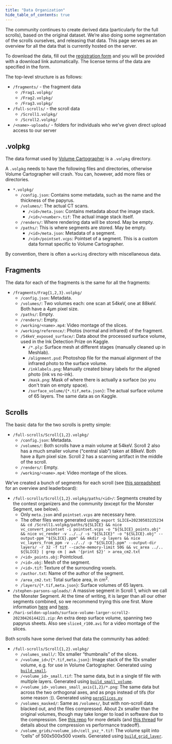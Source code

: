 ```yaml
---
title: "Data Organization"
hide_table_of_contents: true
---
```


<head>
  <html data-theme="dark" />

  <meta
    name="description"
    content="A $1,000,000+ machine learning and computer vision competition"
  />

  <meta property="og:type" content="website" />
  <meta property="og:url" content="https://scrollprize.org" />
  <meta property="og:title" content="Vesuvius Challenge" />
  <meta
    property="og:description"
    content="A $1,000,000+ machine learning and computer vision competition"
  />
  <meta
    property="og:image"
    content="https://scrollprize.org/img/social/opengraph.jpg"
  />

  <meta property="twitter:card" content="summary_large_image" />
  <meta property="twitter:url" content="https://scrollprize.org" />
  <meta property="twitter:title" content="Vesuvius Challenge" />
  <meta
    property="twitter:description"
    content="A $1,000,000+ machine learning and computer vision competition"
  />
  <meta
    property="twitter:image"
    content="https://scrollprize.org/img/social/opengraph.jpg"
  />
</head>

The community continues to create derived data (particularly for the full scrolls), based on the original dataset. We’re also doing some segmentation of the scrolls ourselves, and releasing that data. This page serves as an overview for all the data that is currently hosted on the server.

To download the data, fill out the [registration form](https://forms.gle/HV1J6dJbmCB2z5QL8) and you will be provided with a download link automatically. The license terms of the data are specified in the form.

The top-level structure is as follows:
* `/fragments/` - the fragment data
  * `/Frag1.volpkg/`
  * `/Frag2.volpkg/`
  * `/Frag3.volpkg/`
* `/full-scrolls/` - the scroll data
  * `/Scroll1.volpkg/`
  * `/Scroll2.volpkg/`
* `/<name>-uploads/` - folders for individuals who we’ve given direct upload access to our server

## .volpkg

The data format used by [Volume Cartographer](tutorial3) is a `.volpkg` directory.

A `.volpkg` needs to have the following files and directories, otherwise Volume Cartographer will crash. You can, however, add more files or directories.

* `*.volpkg/`
    * `/config.json`: Contains some metadata, such as the name and the thickness of the papyrus.
    * `/volumes/`: The actual CT scans.
        * `/<id>/meta.json`: Contains metadata about the image stack.
        * `/<id>/<number>.tif`: The actual image stack itself.
    * `/renders/`: Where rendering data will be stored. May be empty.
    * `/paths/`: This is where segments are stored. May be empty.
        * `/<id>/meta.json`: Metadata of a segment.
        * `/<id>/pointset.vcps`: Pointset of a segment. This is a custom data format specific to Volume Cartographer.

By convention, there is often a `working` directory with miscellaneous data.

## Fragments

The data for each of the fragments is the same for all the fragments:
* `/fragments/Frag{1,2,3}.volpkg/`
    * `/config.json`: Metadata.
    * `/volumes/`: Two volumes each: one scan at 54keV, one at 88keV. Both have a 4µm pixel size.
    * `/paths/`: Empty.
    * `/renders/`: Empty.
    * `/working/<name>.mp4`: Video montage of the slices.
    * `/working/reference/`: Photos (normal and infrared) of the fragment.
    * `/54keV_exposed_surface/`: Data about the processed surface volume, used in the Ink Detection Prize on Kaggle.
        * `/*.ply`: Surface mesh at different stages (manually cleaned up in Meshlab).
        * `/alignment.psd`: Photoshop file for the manual alignment of the infrared photo to the surface volume.
        * `/inklabels.png`: Manually created binary labels for the aligned photo (ink vs no-ink).
        * `/mask.png`: Mask of where there is actually a surface (so you don't train on empty space).
        * `/surface_volume/{*.tif,meta.json}`: The actual surface volume of 65 layers. The same data as on Kaggle.

## Scrolls

The basic data for the two scrolls is pretty simple:
* `/full-scrolls/Scroll{1,2}.volpkg/`
    * `/config.json`: Metadata.
    * `/volumes/`: Both scrolls have a main volume at 54keV. Scroll 2 also has a much smaller volume (“central slab”) taken at 88keV. Both have a 8µm pixel size. Scroll 2 has a scanning artifact in the middle of the scroll.
    * `/renders/`: Empty.
    * `/working/<name>.mp4`: Video montage of the slices.

We’ve created a bunch of segments for each scroll (see <a href="https://docs.google.com/spreadsheets/d/104GIFhiXff9yCwO52-71beIet1bn423ypygxMVlqEGc/edit?usp=sharing">this spreadsheet</a> for an overview and leaderboard):
* `/full-scrolls/Scroll{1,2}.volpkg/paths/<id>/`: Segments created by the contest organizers and the community (except for the Monster Segment, see below).
    * Only `meta.json` and `pointset.vcps` are necessary here.
    * The other files were generated using: `export SLICE=20230503225234 && cd /Scroll1.volpkg/paths/${SLICE} && nice vc_convert_pointset -i pointset.vcps -o "${SLICE}_points.obj" && nice vc_render -v ../../ -s "${SLICE}" -o "${SLICE}.obj" --output-ppm "${SLICE}.ppm" && mkdir -p layers && nice vc_layers_from_ppm -v ../../ -p "${SLICE}.ppm" --output-dir layers/ -r 32 -f tif --cache-memory-limit 50G && vc_area ../.. ${SLICE} | grep cm | awk '{print $2}' > area_cm2.txt`
    * `/<id>_points.obj`: Pointcloud.
    * `/<id>.obj`: Mesh of the segment.
    * `/<id>.tif`: Texture of the surrounding voxels.
    * `/author.txt`: Name of the author of the segment.
    * `/area_cm2.txt`: Total surface area, in cm<sup>2</sup>.
    * `/layers/{*.tif,meta.json}`: Surface volumes of 65 layers.
* `/stephen-parsons-uploads/`: A massive segment in Scroll 1, which we call the Monster Segment. At the time of writing, it is larger than all our other segments combined, so we recommend trying this one first. More information [here](https://discord.com/channels/1079907749569237093/1079907750265499772/1104116512396161144) and [here](https://discord.com/channels/1079907749569237093/1079907750265499772/1102710816656064663).
* `/hari-seldon-uploads/surface-volume-larger-scroll2-20230426144221.zip`: An extra deep surface volume, spanning two papyrus sheets. Also see `slice4_r100.avi` for a video montage of the slices.

Both scrolls have some derived that data the community has added:
* `/full-scrolls/Scroll{1,2}.volpkg/`
    * `/volumes_small/`: 10x smaller “thumbnails” of the slices.
    * `/<volume_id>/{*.tif,meta.json}`: Image stack of the 10x smaller volume, e.g. for use in Volume Cartographer. Generated using [`build_small`](https://github.com/spelufo/vesuvius-build/).
    * `/<volume_id>_small.tif`: The same data, but in a single tif file with multiple layers. Generated using [`build_small_volume`](https://github.com/spelufo/vesuvius-build/).
    * `/<volume_id>_volumes_small_axis{1,2}/*.png`: The same data but across the two orthogonal axes, and as pngs instead of tifs (for some reason :)). Generated using [`perpSlices.py`](https://discord.com/channels/1079907749569237093/1104099152469704838/1104105003314053191)
    * `/volumes_masked/`: Same as `/volumes/`, but with non-scroll data blacked out, and the files compressed. About 2x smaller than the original volumes, though may take longer to load in software due to the compression. See [this repo](https://github.com/JamesDarby345/segment-anything-vesuvius) for more details (and [this thread](https://discord.com/channels/1079907749569237093/1105181650415001741) for details about the compression vs performance tradeoff).
    * `/volume_grids/<volume_id>/cell_yxz_*.tif`: The volume split into “cells” of 500x500x500 voxels. Generated using [`build_grid_layer`](https://github.com/spelufo/vesuvius-build/).
